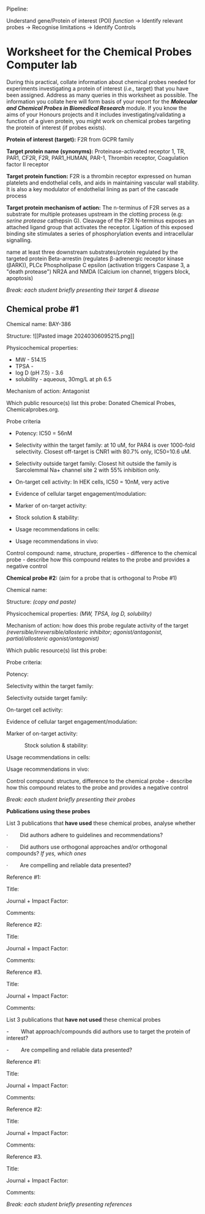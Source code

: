 Pipeline:

Understand gene/Protein of interest (POI) *function*
	-> Identify relevant probes
		-> Recognise limitations
			-> Identify Controls


# **Worksheet for the Chemical Probes Computer lab**

During this practical, collate information about chemical probes needed for experiments investigating a protein of interest (_i.e.,_ target) that you have been assigned. Address as many queries in this worksheet as possible. The information you collate here will form basis of your report for the **_Molecular and Chemical Probes in Biomedical Research_** module. If you know the aims of your Honours projects and it includes investigating/validating a function of a given protein, you might work on chemical probes targeting the protein of interest (if probes exists).

**Protein of interest (target):** F2R from GCPR family

**Target protein name (synonyms):** Proteinase-activated receptor 1, TR, PAR1, CF2R, F2R, PAR1_HUMAN, PAR-1, Thrombin receptor, Coagulation factor II receptor

**Target protein function:** F2R is a thrombin receptor expressed on human platelets and endothelial cells, and aids in maintaining vascular wall stability. It is also a key modulator of endothelial lining as part of the cascade process

**Target protein mechanism of action:** 
The n-terminus of F2R serves as a substrate for multiple proteases upstream in the clotting process (e.g: _serine protease_ cathepsin G). Cleavage of the F2R N-terminus exposes an attached ligand group that activates the receptor. Ligation of this exposed binding site stimulates a series of phosphorylation events and intracellular signalling.

name at least three downstream substrates/protein regulated by the targeted protein
Beta-arrestin (regulates β-adrenergic receptor kinase (βARK)),
PLCε Phospholipase C epsilon (activation triggers Caspase 3, a "death protease")
NR2A and NMDA (Calcium ion channel, triggers block, apoptosis)


_Break: each student briefly presenting their target & disease_

## **Chemical probe #1**

Chemical name: BAY-386

Structure: 
![[Pasted image 20240306095215.png]]


Physicochemical properties: 
- MW - 514.15
- TPSA -  
- log D (pH 7.5) - 3.6 
- solubility - aqueous, 30mg/L at ph 6.5

Mechanism of action: Antagonist

Which public resource(s) list this probe: Donated Chemical Probes, Chemicalprobes.org.

Probe criteria

- Potency: IC50 = 56nM

- Selectivity within the target family: at 10 uM, for PAR4 is over 1000-fold selectivity. Closest off-target is CNR1 with 80.7% only, IC50=10.6 uM.

- Selectivity outside target family: Closest hit outside the family is Sarcolemmal Na+ channel site 2 with 55% inhibition only.

- On-target cell activity: In HEK cells, IC50 = 10nM, very active

- Evidence of cellular target engagement/modulation: 

- Marker of on-target activity:

- Stock solution & stability:       

- Usage recommendations in cells:

- Usage recommendations in vivo:

Control compound: name, structure, properties - difference to the chemical probe - describe how this compound relates to the probe and provides a negative control

**Chemical probe #2:** (aim for a probe that is orthogonal to Probe #1)

Chemical name:

Structure: _(copy and paste)_

Physicochemical properties: _(MW, TPSA, log D, solubility)_

Mechanism of action: how does this probe regulate activity of the target _(reversible/irreversible/allosteric inhibitor; agonist/antagonist, partial/allosteric agonist/antagonist)_

Which public resource(s) list this probe:

Probe criteria:

Potency:

Selectivity within the target family:

Selectivity outside target family:

On-target cell activity:

Evidence of cellular target engagement/modulation:

Marker of on-target activity:

            Stock solution & stability:       

Usage recommendations in cells:

Usage recommendations in vivo:

Control compound: structure, difference to the chemical probe - describe how this compound relates to the probe and provides a negative control

_Break: each student briefly presenting their probes_

**Publications using these probes**

List 3 publications that **have used** these chemical probes, analyse whether

·        Did authors adhere to guidelines and recommendations?

·        Did authors use orthogonal approaches and/or orthogonal compounds? _If yes, which ones_

·        Are compelling and reliable data presented?

Reference #1:

Title:

Journal + Impact Factor:

Comments:

Reference #2:

Title:

Journal + Impact Factor:

Comments:

Reference #3.

Title:

Journal + Impact Factor:

Comments:

List 3 publications that **have not used** these chemical probes

-        What approach/compounds did authors use to target the protein of interest?

-        Are compelling and reliable data presented?

Reference #1:

Title:

Journal + Impact Factor:

Comments:

Reference #2:

Title:

Journal + Impact Factor:

Comments:

Reference #3.

Title:

Journal + Impact Factor:

Comments:

_Break: each student briefly presenting references_